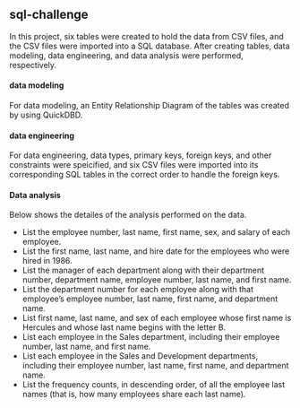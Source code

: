 ## sql-challenge
In this project, six tables were created to hold the data from CSV files, and the CSV files were imported into a SQL database. After creating tables, data modeling, data engineering, and data analysis were performed, respectively.

#### data modeling
For data modeling, an Entity Relationship Diagram of the tables was created by using QuickDBD.

#### data engineering
For data engineering, data types, primary keys, foreign keys, and other constraints were speicified, and six CSV files were imported into its corresponding SQL tables in the correct order to handle the foreign keys.

#### Data analysis
Below shows the detailes of the analysis performed on the data.
- List the employee number, last name, first name, sex, and salary of each employee.
- List the first name, last name, and hire date for the employees who were hired in 1986.
- List the manager of each department along with their department number, department name, employee number, last name, and first name.
- List the department number for each employee along with that employee’s employee number, last name, first name, and department name.
- List first name, last name, and sex of each employee whose first name is Hercules and whose last name begins with the letter B.
- List each employee in the Sales department, including their employee number, last name, and first name.
- List each employee in the Sales and Development departments, including their employee number, last name, first name, and department name.
- List the frequency counts, in descending order, of all the employee last names (that is, how many employees share each last name).

